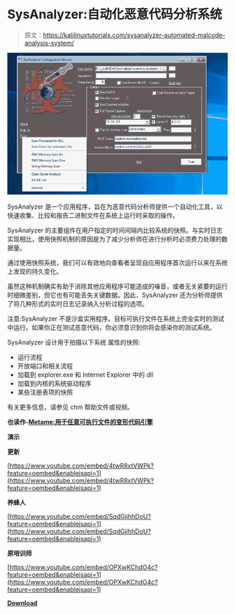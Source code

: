 # SysAnalyzer:自动化恶意代码分析系统

> 原文：<https://kalilinuxtutorials.com/sysanalyzer-automated-malcode-analysis-system/>

[![SysAnalyzer : Automated Malcode Analysis System](img/00991c4cc6e66e7a5c53eb03a15c2ae8.png "SysAnalyzer : Automated Malcode Analysis System")](https://1.bp.blogspot.com/-Gw-3Cj7dJY8/XYZSaEEU_3I/AAAAAAAAClA/-Pql2ATsBykMJYdMayHbpRFY3JsbT7GjACLcBGAsYHQ/s1600/SysAnalyzer.gif)

SysAnalyzer 是一个应用程序，旨在为恶意代码分析师提供一个自动化工具，以快速收集、比较和报告二进制文件在系统上运行时采取的操作。

SysAnalyzer 的主要组件在用户指定的时间间隔内比较系统的快照。与实时日志实现相比，使用快照机制的原因是为了减少分析师在进行分析时必须费力处理的数据量。

通过使用快照系统，我们可以有效地向查看者呈现自应用程序首次运行以来在系统上发现的持久变化。

虽然这种机制确实有助于消除其他应用程序可能造成的噪音，或者无关紧要的运行时细微差别，但它也有可能丢失关键数据。因此，SysAnalyzer 还为分析师提供了将几种形式的实时日志记录纳入分析过程的选项。

注意:SysAnalyzer 不是沙盒实用程序。目标可执行文件在系统上完全实时的测试中运行。如果你正在测试恶意代码，你必须意识到你将会感染你的测试系统。

SysAnalyzer 设计用于拍摄以下系统
属性的快照:

*   运行流程
*   开放端口和相关流程
*   加载到 explorer.exe 和 Internet Explorer 中的 dll
*   加载到内核的系统驱动程序
*   某些注册表项的快照

有关更多信息，请参见 chm 帮助文件或视频。

**也读作-[Metame:用于任意可执行文件的变形代码引擎](https://kalilinuxtutorials.com/metame-metamorphic-code-engine/)**

**演示**

**更新**

[https://www.youtube.com/embed/4twR8xtVWPk?feature=oembed&enablejsapi=1](https://www.youtube.com/embed/4twR8xtVWPk?feature=oembed&enablejsapi=1)

**养蜂人**

[https://www.youtube.com/embed/SqdGjihhDoU?feature=oembed&enablejsapi=1](https://www.youtube.com/embed/SqdGjihhDoU?feature=oembed&enablejsapi=1)

**原培训师**

[https://www.youtube.com/embed/OPXwKChdO4c?feature=oembed&enablejsapi=1](https://www.youtube.com/embed/OPXwKChdO4c?feature=oembed&enablejsapi=1)

[**Download**](https://github.com/dzzie/SysAnalyzer)